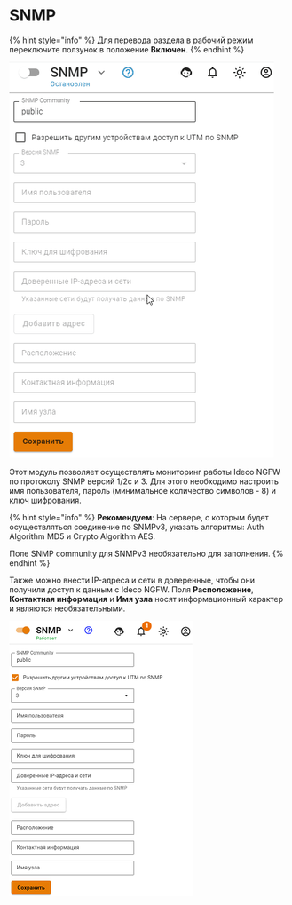 # SNMP

{% hint style="info" %}
Для перевода раздела в рабочий режим переключите ползунок в положение **Включен**.
{% endhint %}

![](/.gitbook/assets/snmp.gif)

Этот модуль позволяет осуществлять мониторинг работы Ideco NGFW по протоколу SNMP версий 1/2c и 3. Для этого необходимо настроить имя пользователя, пароль (минимальное количество символов - 8) и ключ шифрования.

{% hint style="info" %}
**Рекомендуем**: На сервере, с которым будет осуществляться соединение по SNMPv3, указать алгоритмы: Auth Algorithm MD5 и Crypto Algorithm AES.

Поле SNMP community для SNMPv3 необязательно для заполнения.
{% endhint %}

Также можно внести IP-адреса и сети в доверенные, чтобы они получили доступ к данным с Ideco NGFW. Поля **Расположение**, **Контактная информация** и **Имя узла** носят информационный характер и являются необязательными.

![](/.gitbook/assets/snmp.png)
